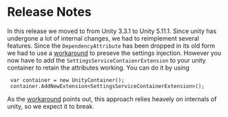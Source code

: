 # Release Notes

In this release we moved to from Unity 3.3.1 to Unity 5.11.1. Since unity has undergone a lot of internal changes, we had to reimplement several features.
Since the `DependencyAttribute` has been dropped in its old form we had to use a [workaround] to preseve the settings injection.
However you now have to add the `SettingsServiceContaienrExtension` to your unity container to retain the attributes working. You can do it by using

```c-sharp
 var container = new UnityContainer();
 container.AddNewExtension<SettingsServiceContainerExtension>();
```

As the [workaround] points out, this approach relies heavely on internals of unity, so we expect it to break.

[workaround]: https://github.com/unitycontainer/abstractions#109